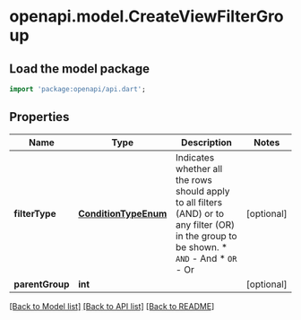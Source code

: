 # openapi.model.CreateViewFilterGroup

## Load the model package
```dart
import 'package:openapi/api.dart';
```

## Properties
Name | Type | Description | Notes
------------ | ------------- | ------------- | -------------
**filterType** | [**ConditionTypeEnum**](ConditionTypeEnum.md) | Indicates whether all the rows should apply to all filters (AND) or to any filter (OR) in the group to be shown.  * `AND` - And * `OR` - Or | [optional] 
**parentGroup** | **int** |  | [optional] 

[[Back to Model list]](../README.md#documentation-for-models) [[Back to API list]](../README.md#documentation-for-api-endpoints) [[Back to README]](../README.md)


